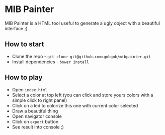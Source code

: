 # MIB Painter

MIB Painter is a HTML tool useful to generate a ugly object with a beautiful interface ;)

## How to start

* Clone the repo - `git clone git@github.com:gobgob/mibpainter.git`
* Install dependencies - `bower install`

## How to play

* Open `index.html`
* Select a color at top left (you can click and store yours colors with a simple click to right panel)
* Click on a led to colorize this one with current color selected
* Draw a beautiful thing
* Open navigator console
* Click on `export` button
* See result into console ;)
